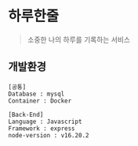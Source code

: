 # 하루한줄
> 소중한 나의 하루를 기록하는 서비스

## 개발환경
```
[공통]
Database : mysql
Container : Docker

[Back-End]
Language : Javascript
Framework : express
node-version : v16.20.2
```
